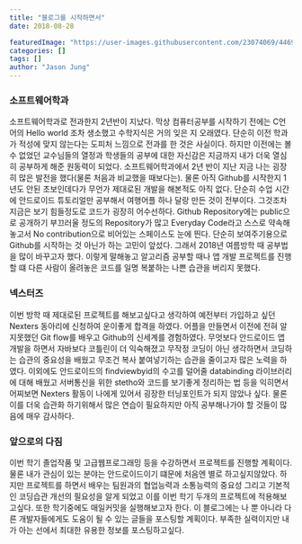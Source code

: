 ```yaml
---
title: "블로그를 시작하면서"
date: 2018-08-28

featuredImage: "https://user-images.githubusercontent.com/23074069/44694395-3712b280-aaa8-11e8-86d5-91abcb974264.png"
categories: []
tags: []
author: "Jason Jung"
---
```

### 소프트웨어학과
소프트웨어학과로 전과한지 2년반이 지났다. 막상 컴퓨터공부를 시작하기 전에는 C언어의 Hello world 조차 생소했고 수학지식은 거의 잊은 지 오래였다.
단순히 이전 학과가 적성에 맞지 않는다는 도피처 느낌으로 전과를 한 것은 사실이다. 하지만 이전에는 볼 수 없었던 교수님들의 열정과 학생들의 
공부에 대한 자신감은 지금까지 내가 더욱 열심히 공부하게 해준 원동력이 되었다. 
소프트웨어학과에서 2년 반이 지난 지금 나는 굉장히 많은 발전을 했다(물론 처음과 비교했을 때보다는). 
물론 아직 Github를 시작한지 1년도 안된 초보인데다가 무언가 제대로된 개발을 해본적도 아직 없다. 단순히 수업 시간에 안드로이드 튜토리얼만 공부해서 
여행어플 하나 달랑 만든 것이 전부이다. 그것조차 지금은 보기 힘들정도로 코드가 굉장히 어수선하다. 
Github Repository에는 public으로 공개하기 부끄러울 정도의 Repository가 많고 Everyday Code라고 스스로 약속해놓고서 
No contribution으로 비어있는 스페이스도 눈에 띈다. 단순히 보여주기용으로 Github를 시작하는 것 아닌가 하는 고민이 앞섰다.
그래서 2018년 여름방학 때 공부법을 많이 바꾸고자 했다.
이렇게 말해놓고 알고리즘 공부할 때나 앱 개발 프로젝트를 진행할 떄 다른 사람이 올려놓은 코드를 일명 복붙하는 나쁜 습관을 버리지 못했다.

### 넥스터즈
이번 방학 때 제대로된 프로젝트를 해보고싶다고 생각하여 예전부터 가입하고 싶던 Nexters 동아리에 신청하여 운이좋게 합격을 하였다.
어플을 만들면서 이전에 전혀 알지못했던 Git flow를 배우고 Github의 신세계를 경험하였다.
무엇보다 안드로이드 앱 개발을 하면서 자바보다 코틀린이 더 익숙해졌고 무작정 코딩이 아닌 생각하면서 코딩하는 습관의 중요성을
배웠고 무조건 복사 붙여넣기하는 습관을 줄이고자 많은 노력을 하였다. 
이외에도 안드로이드의 findviewbyid의 수고를 덜어줄 databinding 라이브러리에 대해 배웠고 서버통신을 위한 stetho와
코드를 보기좋게 정리하는 법 등을 익히면서 어찌보면 Nexters 활동이 나에게 있어서 굉장한 터닝포인트가 되지 않았나 싶다.
물론 이를 더욱 습관화 하기위해서 많은 연습이 필요하지만 아직 공부해나가야 할 것들이 많음에 매우 감사하다. 

### 앞으로의 다짐
이번 학기 졸업작품 및 고급웹프로그래밍 등을 수강하면서 프로젝트를 진행할 계획이다. 물론 내가 관심이 있는 분야는 
안드로이드이기 떄문에 처음엔 별로 하고싶지않았다. 하지만 프로젝트를 하면서 배우는 팀원과의 협업능력과 소통능력의 중요성
그리고 기본적인 코딩습관 개선의 필요성을 알게 되었고 이를 이번 학기 두개의 프로젝트에 적용해보고싶다. 또한
학기중에도 매일커밋을 실행해보고자 한다. 이 블로그에는 나 뿐 아니라 다른 개발자들에게도 도움이 될 수 있는 글들을 포스팅할 계획이다.
부족한 실력이지만 내가 아는 선에서 최대한 유용한 정보를 포스팅하고싶다.

